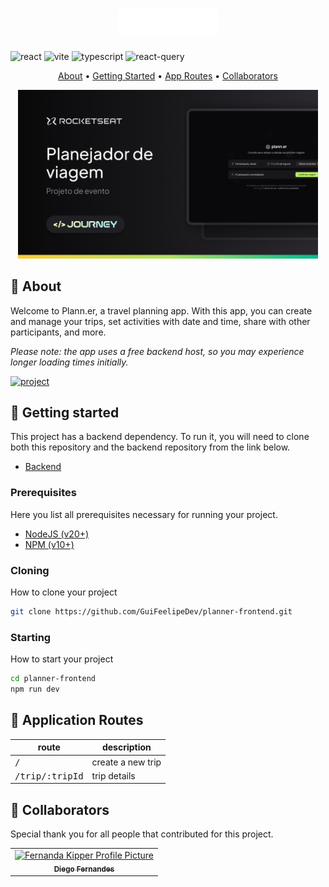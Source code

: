 [TYPESCRIPT__BADGE]: https://img.shields.io/badge/typescript-D4FAFF?style=for-the-badge&logo=typescript
[REACT__BADGE]: https://img.shields.io/badge/React-005CFE?style=for-the-badge&logo=react
[VITE__BADGE]: https://img.shields.io/badge/vite-%23646CFF.svg?style=for-the-badge&logo=vite&logoColor=white
[PROJECT__BADGE]: https://img.shields.io/badge/📱Visit_this_project-000?style=for-the-badge&logo=project
[REACT_QUERY]: https://img.shields.io/badge/-React%20Query-FF4154?style=for-the-badge&logo=react%20query&logoColor=white
[PROJECT__URL]: https://planner-refactored.vercel.app
[BACKEND__URL]: https://github.com/GuiFeelipeDev/nlw-journey-backend
[NODE_BADGE]: https://img.shields.io/badge/node.js-6DA55F?style=for-the-badge&logo=node.js&logoColor=white

<h1 align="center" style="font-weight: bold;">
<img src="./.github/logo.svg" alt="Image Example" width="160px">
</h1>

![react][REACT__BADGE]
![vite][VITE__BADGE]
![typescript][TYPESCRIPT__BADGE]
![react-query][REACT_QUERY]

<p align="center">
 <a href="#about">About</a> • 
 <a href="#started">Getting Started</a> • 
  <a href="#started">App Routes</a> • 
  <a href="#colab">Collaborators</a>
</p>

<p align="center">
    <img src="./.github/Thumbnail.png" alt="Image Example" width="480px">
</p>

<h2 id="started">📌 About</h2>

Welcome to Plann.er, a travel planning app. With this app, you can create and manage your trips, set activities with date and time, share with other participants, and more.

<i>Please note: the app uses a free backend host, so you may experience longer loading times initially.</i>

[![project][PROJECT__BADGE]][PROJECT__URL]

<h2 id="started">🚀 Getting started</h2>

This project has a backend dependency. To run it, you will need to clone both this repository and the backend repository from the link below.

- [Backend](https://github.com/GuiFeelipeDev/nlw-journey-backend)

<h3>Prerequisites</h3>

Here you list all prerequisites necessary for running your project.

- [NodeJS (v20+)](https://nodejs.org/pt/download/package-manager)
- [NPM (v10+)](https://docs.npmjs.com/downloading-and-installing-node-js-and-npm)

<h3>Cloning</h3>

How to clone your project

```bash
git clone https://github.com/GuiFeelipeDev/planner-frontend.git
```

<h3>Starting</h3>

How to start your project

```bash
cd planner-frontend
npm run dev
```

<h2 id="routes">📍 Application Routes</h2>

| route                    | description       |
| ------------------------ | ----------------- |
| <kbd>/</kbd>             | create a new trip |
| <kbd>/trip/:tripId</kbd> | trip details      |

<h2 id="colab">🤝 Collaborators</h2>

Special thank you for all people that contributed for this project.

<table>
  <tr>
    <td align="center">
      <a href="https://github.com/diego3g">
        <img src="https://avatars.githubusercontent.com/u/2254731?v=4" width="100px;" alt="Fernanda Kipper Profile Picture"/><br>
        <sub>
          <b>Diego Fernandes</b>
        </sub>
      </a>
    </td>
  </tr>
</table>

